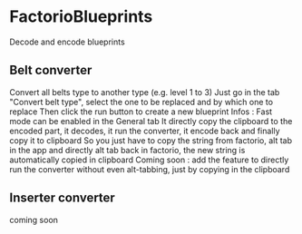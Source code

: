 # FactorioBlueprints

Decode and encode blueprints

## Belt converter
Convert all belts type to another type (e.g. level 1 to 3)
Just go in the tab "Convert belt type", select the one to be replaced and by which one to replace
Then click the run button to create a new blueprint
Infos : Fast mode can be enabled in the General tab
It directly copy the clipboard to the encoded part, it decodes, it run the converter, it encode back and finally copy it to clipboard
So you just have to copy the string from factorio, alt tab in the app and directly alt tab back in factorio, the new string is automatically copied in clipboard
Coming soon : add the feature to directly run the converter without even alt-tabbing, just by copying in the clipboard

## Inserter converter
coming soon

